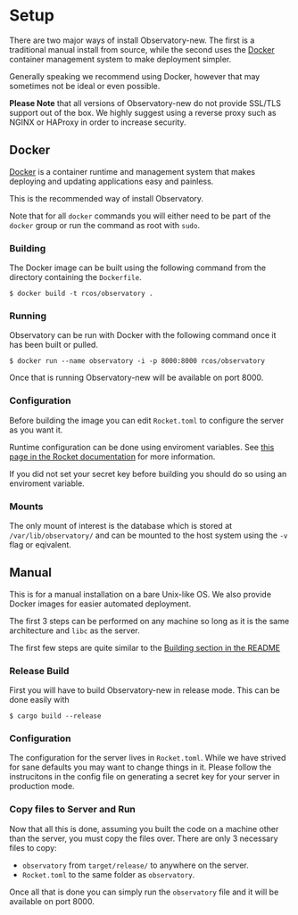 # Setup

There are two major ways of install Observatory-new. The first is a traditional
manual install from source, while the second uses the [Docker](https://docker.com)
container management system to make deployment simpler.

Generally speaking we recommend using Docker, however that may sometimes not
be ideal or even possible.

__**Please Note**__ that all versions of Observatory-new do not provide SSL/TLS
support out of the box. We highly suggest using a reverse proxy such
as NGINX or HAProxy in order to increase security.

## Docker

[Docker](https://docker.com) is a container runtime and management system that
makes deploying and updating applications easy and painless.

This is the recommended way of install Observatory.

Note that for all `docker` commands you will either need to be part of the
`docker` group or run the command as root with `sudo`.

### Building

The Docker image can be built using the following command from the directory
containing the `Dockerfile`.

```
$ docker build -t rcos/observatory .
```

### Running
Observatory can be run with Docker with the following command once it has been
built or pulled.

```
$ docker run --name observatory -i -p 8000:8000 rcos/observatory
```

Once that is running Observatory-new will be available on port 8000.

### Configuration

Before building the image you can edit `Rocket.toml` to configure the server
as you want it.

Runtime configuration can be done using enviroment variables.
See [this page in the Rocket documentation](https://rocket.rs/guide/configuration/#environment)
for more information.

If you did not set your secret key before building you should do so
using an enviroment variable.

### Mounts

The only mount of interest is the database which is stored at
`/var/lib/observatory/` and can be mounted to the host system using the
`-v` flag or eqivalent.

## Manual

This is for a manual installation on a bare Unix-like OS.
We also provide Docker images for easier automated deployment.

The first 3 steps can be performed on any machine so long as it is the same
architecture and `libc` as the server.

The first few steps are quite similar to the [Building section in the README](./README.md#Building)

### Release Build

First you will have to build Observatory-new in release mode. This can be done
easily with
```
$ cargo build --release
```

### Configuration

The configuration for the server lives in `Rocket.toml`. While we have strived
for sane defaults you may want to change things in it.
Please follow the instrucitons in the config file on generating a secret key for
your server in production mode.

### Copy files to Server and Run

Now that all this is done, assuming you built the code on a machine other than
the server, you must copy the files over. There are only 3 necessary files to copy:

- `observatory` from `target/release/` to anywhere on the server.
- `Rocket.toml` to the same folder as `observatory`.

Once all that is done you can simply run the `observatory` file and it will be
available on port 8000.